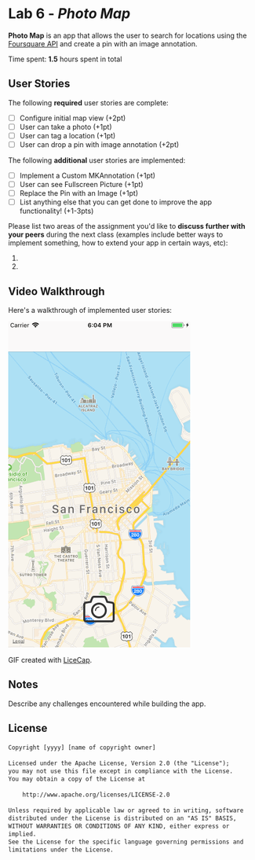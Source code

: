 # Lab 6 - *Photo Map*

**Photo Map** is an app that allows the user to search for locations using the [Foursquare API](https://developer.foursquare.com/docs) and create a pin with an image annotation.

Time spent: **1.5** hours spent in total

## User Stories

The following **required** user stories are complete:

- [ ] Configure initial map view (+2pt)
- [ ] User can take a photo (+1pt)
- [ ] User can tag a location (+1pt)
- [ ] User can drop a pin with image annotation (+2pt)

The following **additional** user stories are implemented:

- [ ] Implement a Custom MKAnnotation (+1pt)
- [ ] User can see Fullscreen Picture (+1pt)
- [ ] Replace the Pin with an Image (+1pt)
- [ ] List anything else that you can get done to improve the app functionality! (+1-3pts)

Please list two areas of the assignment you'd like to **discuss further with your peers** during the next class (examples include better ways to implement something, how to extend your app in certain ways, etc):

1.
2.

## Video Walkthrough

Here's a walkthrough of implemented user stories:

<img src='demo.gif' title='Video Walkthrough' width='' alt='Video Walkthrough' />

GIF created with [LiceCap](http://www.cockos.com/licecap/).

## Notes

Describe any challenges encountered while building the app.

## License

    Copyright [yyyy] [name of copyright owner]

    Licensed under the Apache License, Version 2.0 (the "License");
    you may not use this file except in compliance with the License.
    You may obtain a copy of the License at

        http://www.apache.org/licenses/LICENSE-2.0

    Unless required by applicable law or agreed to in writing, software
    distributed under the License is distributed on an "AS IS" BASIS,
    WITHOUT WARRANTIES OR CONDITIONS OF ANY KIND, either express or implied.
    See the License for the specific language governing permissions and
    limitations under the License.
